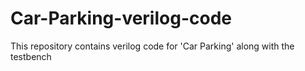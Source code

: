 # Car-Parking-verilog-code
This repository contains verilog code for 'Car Parking' along with the testbench
